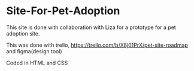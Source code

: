 # Site-For-Pet-Adoption

This site is done with collaboration with Liza for a prototype for a pet adoption site.

This was done with trello, https://trello.com/b/X8j01PrX/pet-site-roadmap
 and figma(design tool)
 
Coded in HTML and CSS
